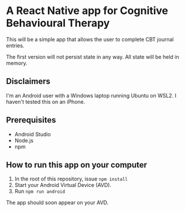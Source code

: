 # A React Native app for Cognitive Behavioural Therapy

This will be a simple app that allows the user to complete CBT journal entries.

The first version will not persist state in any way. All state will be held in memory.
 
## Disclaimers

I'm an Android user with a Windows laptop running Ubuntu on WSL2. I haven't tested this on an iPhone. 

## Prerequisites

* Android Studio
* Node.js
* npm

## How to run this app on your computer

1. In the root of this repository, issue `npm install`
2. Start your Android Virtual Device (AVD).
3. Run `npm run android`

The app should soon appear on your AVD.
